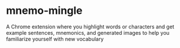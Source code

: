 # mnemo-mingle
A Chrome extension where you highlight words or characters and get example sentences, mnemonics, and generated images to help you familiarize yourself with new vocabulary
